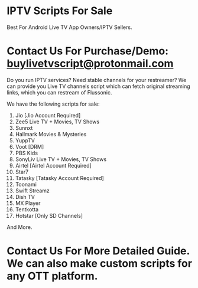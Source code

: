 # IPTV Scripts For Sale

Best For Android Live TV App Owners/IPTV Sellers.

# Contact Us For Purchase/Demo: buylivetvscript@protonmail.com


Do you run IPTV services? Need stable channels for your restreamer? We can provide you Live TV channels script which can fetch original streaming links, which you can restream of Flussonic.

We have the following scripts for sale: 

1. Jio [Jio Account Required]
2. Zee5 Live TV + Movies, TV Shows
3. Sunnxt 
4. Hallmark Movies & Mysteries 
4. YuppTV 
5. Voot [DRM] 
6. PBS Kids
6. SonyLiv Live TV + Movies, TV Shows
7. Airtel [Airtel Account Required] 
8. Star7 
9. Tatasky [Tatasky Account Required] 
11. Toonami
10. Swift Streamz 
11. Dish TV
12. MX Player
13. Tentkotta
14. Hotstar [Only SD Channels]

And More. 

# Contact Us For More Detailed Guide. We can also make custom scripts for any OTT platform.






